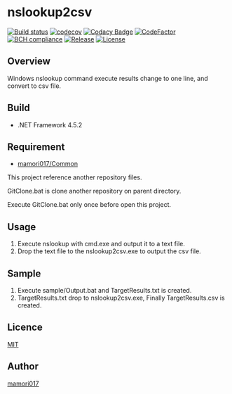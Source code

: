 # nslookup2csv

[![Build status](https://ci.appveyor.com/api/projects/status/76xqkgtimheax97j?svg=true)](https://ci.appveyor.com/project/mamori017/nslookup2csv)
[![codecov](https://codecov.io/gh/mamori017/nslookup2csv/branch/master/graph/badge.svg)](https://codecov.io/gh/mamori017/nslookup2csv)
[![Codacy Badge](https://api.codacy.com/project/badge/Grade/9b0055dfd5f94715aa87af8f9559438e)](https://www.codacy.com/app/mamori017/nslookup2csv?utm_source=github.com&amp;utm_medium=referral&amp;utm_content=mamori017/nslookup2csv&amp;utm_campaign=Badge_Grade)
[![CodeFactor](https://www.codefactor.io/repository/github/mamori017/nslookup2csv/badge)](https://www.codefactor.io/repository/github/mamori017/nslookup2csv)
[![BCH compliance](https://bettercodehub.com/edge/badge/mamori017/nslookup2csv?branch=master)](https://bettercodehub.com/)
[![Release](https://img.shields.io/github/release/mamori017/nslookup2csv.svg)](https://github.com/mamori017/nslookup2csv/releases/latest)
[![License](https://img.shields.io/github/license/mamori017/nslookup2csv.svg)](https://github.com/mamori017/nslookup2csv/blob/master/LICENSE)

## Overview

Windows nslookup command execute results change to one line, and convert to csv file.

## Build

- .NET Framework 4.5.2

## Requirement

- [mamori017/Common](https://github.com/mamori017/Common)

This project reference another repository files. 

GitClone.bat is clone another repository on parent directory.

Execute GitClone.bat only once before open this project.

## Usage

1. Execute nslookup with cmd.exe and output it to a text file.
2. Drop the text file to the nslookup2csv.exe to output the csv file.

## Sample

1. Execute sample/Output.bat and TargetResults.txt is created.
2. TargetResults.txt drop to nslookup2csv.exe, Finally TargetResults.csv is created.

## Licence
[MIT](https://github.com/mamori017/nslookup2csv/blob/master/LICENSE)

## Author
[mamori017](https://github.com/mamori017)
